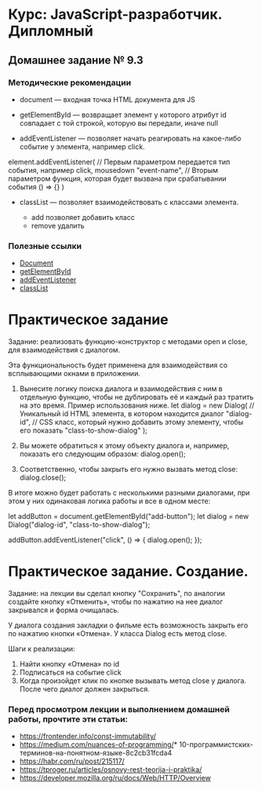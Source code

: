 # Курс: JavaScript-разработчик. Дипломный

## Домашнее задание № 9.3

### Методические рекомендации

* document — входная точка HTML документа для JS

* getElementById — возвращает элемент у которого атрибут id совпадает с той строкой, которую вы передали, иначе null

* addEventListener — позволяет начать реагировать на какое-либо событие у элемента, например click.

element.addEventListener(
  // Первым параметром передается тип события, например click, mousedown
  "event-name",
  // Вторым параметром функция, которая будет вызвана при срабатывании события
  () => {}
)

* classList — позволяет взаимодействовать с классами элемента.

    + add позволяет добавить класс
    + remove удалить

### Полезные ссылки
* [Document](https://developer.mozilla.org/ru/docs/Web/API/Document)
* [getElementById](https://developer.mozilla.org/ru/docs/Web/API/Document/getElementById)
* [addEventListener](https://developer.mozilla.org/ru/docs/Web/API/EventTarget/addEventListener)
* [classList](https://developer.mozilla.org/ru/docs/Web/API/Element/classList)



# Практическое задание

Задание: реализовать функцию-конструктор с методами open и close, для взаимодействия с диалогом.

Эта функциональность будет применена для взаимодействия со всплывающими окнами в приложении.

1. Вынесите логику поиска диалога и взаимодействия с ним в отдельную функцию, чтобы не дублировать её и каждый раз тратить на это время. Пример использования ниже.
let dialog = new Dialog(
  // Уникальный id HTML элемента, в котором находится диалог
  "dialog-id",
  // CSS класс, который нужно добавить этому элементу, чтобы его показать
  "class-to-show-dialog"
);

2. Вы можете обратиться к этому объекту диалога и, например, показать его следующим образом:
dialog.open();

3. Соответственно, чтобы закрыть его нужно вызвать метод close:
dialog.close();

В итоге можно будет работать с несколькими разными диалогами, при этом у них одинаковая логика работы и все в одном месте:

let addButton = document.getElementById("add-button");
let dialog = new Dialog("dialog-id", "class-to-show-dialog");

addButton.addEventListener("click", () => {
  dialog.open();
});

# Практическое задание. Создание.
Задание: на лекции вы сделал кнопку "Сохранить", по аналогии создайте кнопку «Отменить», чтобы по нажатию на нее диалог закрывался и форма очищалась.

У диалога создания закладки о фильме есть возможность закрыть его по нажатию кнопки «Отмена». У класса Dialog есть метод close.

Шаги к реализации:

1. Найти кнопку «Отмена» по id
2. Подписаться на событие click
3. Когда произойдет клик по кнопке вызывать метод close у диалога. После чего диалог должен закрыться.

### Перед просмотром лекции и выполнением домашней работы, прочтите эти статьи:

* https://frontender.info/const-immutability/
* https://medium.com/nuances-of-programming/* 10-программистских-терминов-на-понятном-языке-8c2cb31fcda4
* https://habr.com/ru/post/215117/
* https://tproger.ru/articles/osnovy-rest-teorija-i-praktika/
* https://developer.mozilla.org/ru/docs/Web/HTTP/Overview